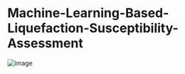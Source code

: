 # Machine-Learning-Based-Liquefaction-Susceptibility-Assessment


![image](https://github.com/user-attachments/assets/840d2e76-5c6a-4f28-802b-8ee12463120f)
